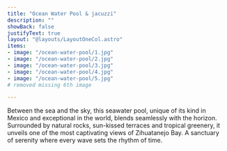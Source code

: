 ```yaml
---
title: "Ocean Water Pool & jacuzzi"
description: ""
showBack: false
justifyText: true
layout: "@layouts/LayoutOneCol.astro"
items:
- image: "/ocean-water-pool/1.jpg"
- image: "/ocean-water-pool/2.jpg"
- image: "/ocean-water-pool/3.jpg"
- image: "/ocean-water-pool/4.jpg"
- image: "/ocean-water-pool/5.jpg"
# removed missing 6th image

---
```

Between the sea and the sky, this seawater pool, unique of its kind in Mexico and exceptional in the world, blends seamlessly with the horizon. Surrounded by natural rocks, sun-kissed terraces and tropical greenery, it unveils one of the most captivating views of Zihuatanejo Bay. A sanctuary of serenity where every wave sets the rhythm of time.

